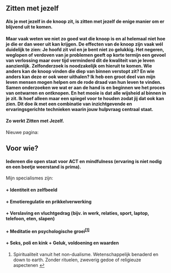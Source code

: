 ## Zitten met jezelf
#### **Als je met jezelf in de knoop zit, is zitten met jezelf de enige manier om er blijvend uit te komen.** 

#### Maar vaak weten we niet zo goed wat die knoop is en al helemaal niet hoe je die er dan weer uit kan krijgen. De effecten van de knoop zijn vaak wél duidelijk te zien: Je hoofd zit vol en je bent niet zo gelukkig. Het negeren, weglopen of verdoven van je problemen geeft op korte termijn een gevoel van verlossing maar over tijd verminderd dit de kwaliteit van je leven aanzienlijk. Zelfonderzoek is noodzakelijk om hieruit te komen. Wie anders kan de knoop vinden die diep van binnen verstopt zit? En wie anders kan deze er ook weer uithalen? Ik heb een groot deel van mijn leven mensen mogen helpen om de rode draad van hun leven te vinden. Samen onderzoeken we wat er aan de hand is en beginnen we het proces van ontwarren en ontknopen. En het mooie is dat alle wijsheid al binnen in je zit. Ik hoef alleen maar een spiegel voor te houden zodat jij dat ook kan zien. Dit doe ik met een combinatie van inzichtgevende en ervaringsgerichte technieken waarin jouw hulpvraag centraal staat. 

#### Zo werkt Zitten met Jezelf.

Nieuwe pagina:
## Voor wie?
#### Iedereen die open staat voor ACT en mindfulness (ervaring is niet nodig en een beetje weerstand is prima). 

Mijn specialismes zijn: 
#### + Identiteit en zelfbeeld
#### + Emotieregulatie en prikkelverwerking 
#### + Verslaving en vluchtgedrag (bijv. in werk, relaties, sport, laptop, telefoon, eten, slapen) 
#### + Meditatie en psychologische groei<sup class="footnote-ref"><a href="#fn1" id="fnref1">[1]</a></sup> 
#### + Seks, poli en kink + Geluk, voldoening en waarden

<section class="footnotes">
  <ol class="footnotes-list">
    <li id="fn1" class="footnote-item">
      <p class="footnote-item">
        Spiritualiteit vanuit het non-dualisme. Wetenschappelijk benaderd en down to earth. Zonder rituelen, zweverig gedoe of religieuze aspectenen </sup><a href="#fnref1" class="footnote-backref">↩</a>
      </p>
    </li>
  </ol>
</section>
